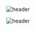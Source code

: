 ![header](https://capsule-render.vercel.app/api?type=waving&height=230&color=gradient&customColorList=16&text=Hi,%20There!&textBg=false&fontAlignY=40&reversal=false&animation=fadeIn)

![header](https://capsule-render.vercel.app/api?type=venom&height=230&color=gradient&customColorList=18&text=MxrcoDev.js&textBg=false&fontAlignY=40&reversal=false&animation=fadeIn&fontColor=b603fc)
